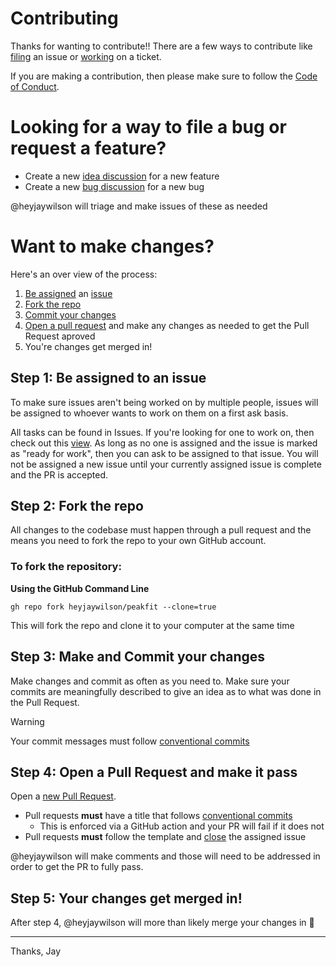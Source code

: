 # Contributing

Thanks for wanting to contribute!! There are a few ways to contribute like [filing](#looking-for-a-way-to-file-a-bug-or-request-a-feature) an issue or [working](#want-to-make-changes) on a ticket.

If you are making a contribution, then please make sure to follow the [Code of Conduct](./CODE_OF_CONDUCT.md).

# Looking for a way to file a bug or request a feature?

- Create a new [idea discussion](https://github.com/heyjaywilson/peakfit/discussions/new?category=ideas) for a new feature
- Create a new [bug discussion](https://github.com/heyjaywilson/peakfit/discussions/new?category=bugs) for a new bug

@heyjaywilson will triage and make issues of these as needed

# Want to make changes?

Here's an over view of the process:

1. [Be assigned](#step-1-be-assigned-to-an-issue) an [issue](https://github.com/heyjaywilson/peakfit/issues)
2. [Fork the repo](#step-2-fork-the-repo)
3. [Commit your changes](#step-3-make-and-commit-your-changes)
4. [Open a pull request](#step-4-open-a-pull-request-and-make-it-pass) and make any changes as needed to get the Pull Request aproved
5. You're changes get merged in!

## Step 1: Be assigned to an issue

To make sure issues aren't being worked on by multiple people, issues will be assigned to whoever wants to work on them on a first ask basis.

All tasks can be found in Issues. If you're looking for one to work on, then check out this [view](https://github.com/heyjaywilson/peakfit/issues?q=is:open+label:%22ready+for+work%22+no:assignee). As long as no one is assigned and the issue is marked as "ready for work", then you can ask to be assigned to that issue. You will not be assigned a new issue until your currently assigned issue is complete and the PR is accepted.

## Step 2: Fork the repo

All changes to the codebase must happen through a pull request and the means you need to fork the repo to your own GitHub account.

### To fork the repository:

**Using the GitHub Command Line**

`gh repo fork heyjaywilson/peakfit --clone=true`

This will fork the repo and clone it to your computer at the same time

## Step 3: Make and Commit your changes

Make changes and commit as often as you need to. Make sure your commits are meaningfully described to give an idea as to what was done in the Pull Request.

> [!WARNING]
> Your commit messages must follow [conventional commits](https://www.conventionalcommits.org/en/v1.0.0/)

## Step 4: Open a Pull Request and make it pass

Open a [new Pull Request](https://github.com/heyjaywilson/blueprint-app/compare).

- Pull requests **must** have a title that follows [conventional commits](https://www.conventionalcommits.org/)
  - This is enforced via a GitHub action and your PR will fail if it does not
- Pull requests **must** follow the template and [close](https://github.blog/2013-05-14-closing-issues-via-pull-requests/) the assigned issue

@heyjaywilson will make comments and those will need to be addressed in order to get the PR to fully pass.

## Step 5: Your changes get merged in!

After step 4, @heyjaywilson will more than likely merge your changes in 🎉

---

Thanks,
Jay
